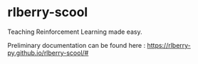 
<!-- The badges --> 
<!--  TODO!!!
<p align="center">
#   <a href="https://pypi.org/project/rlberry/">
#      <img alt="Python Version" src="https://img.shields.io/badge/python-3.11-blue">
#   </a>
#   <a href="https://img.shields.io/github/contributors/rlberry-py/rlberry">
#      <img alt="contributors" src="https://img.shields.io/github/contributors/rlberry-py/rlberry">
#   </a>
#   <a href="https://codecov.io/gh/rlberry-py/rlberry">
#      <img alt="codecov" src="https://codecov.io/gh/rlberry-py/rlberry/branch/main/graph/badge.svg?token=TIFP7RUD75">
#     </a>
#</p>
#![](https://img.shields.io/codecov/c/github/rlberry-py/rlberry-scool)
-->  


# rlberry-scool
Teaching Reinforcement Learning made easy.

Preliminary documentation can be found here : https://rlberry-py.github.io/rlberry-scool/#
